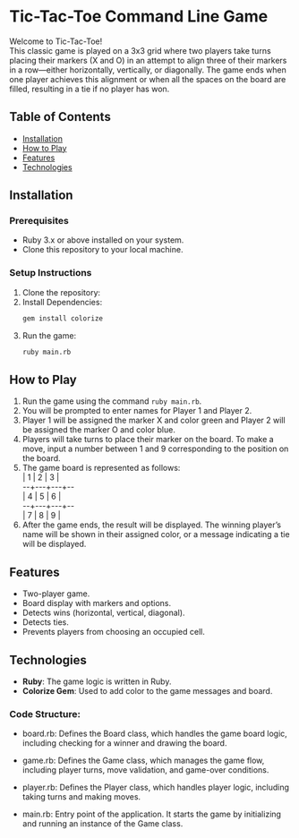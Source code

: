# Tic-Tac-Toe Command Line Game

Welcome to Tic-Tac-Toe!\
This classic game is played on a 3x3 grid where two players take turns placing their markers (X and O) 
in an attempt to align three of their markers in a row—either horizontally, vertically, or diagonally. 
The game ends when one player achieves this alignment or when all the spaces on the board are filled, 
resulting in a tie if no player has won.

## Table of Contents

- [Installation](#installation)
- [How to Play](#how-to-play)
- [Features](#features)
- [Technologies](#technologies)

## Installation

### Prerequisites

- Ruby 3.x or above installed on your system.
- Clone this repository to your local machine.

### Setup Instructions

1. Clone the repository:
2. Install Dependencies:
   ```bash
   gem install colorize
   ```
3. Run the game:
   ```bash
   ruby main.rb
   ```

## How to Play
1. Run the game using the command `ruby main.rb`.
2. You will be prompted to enter names for Player 1 and Player 2.
3. Player 1 will be assigned the marker X and color green and Player 2 will be assigned the marker O and color blue.
4. Players will take turns to place their marker on the board. To make a move, input a number between 1 and 9 corresponding to the position on the board.
5. The game board is represented as follows:\
   | 1 | 2 | 3 |\
   --+---+---+--\
   | 4 | 5 | 6 |\
   --+---+---+--\
   | 7 | 8 | 9 |
6. After the game ends, the result will be displayed. The winning player’s name will be shown in their assigned color,
    or a message indicating a tie will be displayed.

## Features

- Two-player game.
- Board display with markers and options.
- Detects wins (horizontal, vertical, diagonal).
- Detects ties.
- Prevents players from choosing an occupied cell.

## Technologies

- **Ruby**: The game logic is written in Ruby.
- **Colorize Gem**: Used to add color to the game messages and board.

### Code Structure:
- board.rb: Defines the Board class, which handles the game board logic, including checking for a winner and drawing the board.

- game.rb: Defines the Game class, which manages the game flow, including player turns, move validation, and game-over conditions.

- player.rb: Defines the Player class, which handles player logic, including taking turns and making moves.

- main.rb: Entry point of the application. It starts the game by initializing and running an instance of the Game class.
